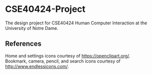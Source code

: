 # CSE40424-Project
The design project for CSE40424 Human Computer Interaction at the University of Notre Dame.

## References
Home and settings icons courtesy of https://openclipart.org/.
<br />
Bookmark, camera, pencil, and search icons courtesy of http://www.endlessicons.com/.
